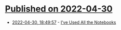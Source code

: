 # [Published on 2022-04-30](index.md)

* [2022-04-30, 18:49:57](https://news.ycombinator.com/item?id=31218232) - [I've Used All the Notebooks](https://tylercipriani.com/blog/2022/04/30/ive-used-all-the-notebooks/)
